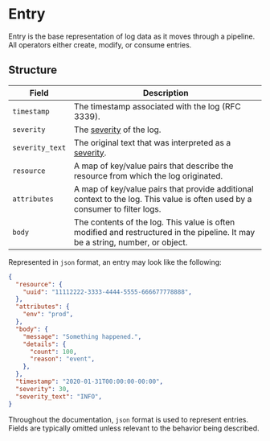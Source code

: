 # Entry

Entry is the base representation of log data as it moves through a pipeline. All operators either create, modify, or consume entries.

## Structure
| Field            | Description |
| ---              | ---         |
| `timestamp`      | The timestamp associated with the log (RFC 3339). |
| `severity`       | The [severity](../types/field.md) of the log. |
| `severity_text`  | The original text that was interpreted as a [severity](../types/field.md). |
| `resource`       | A map of key/value pairs that describe the resource from which the log originated. |
| `attributes`     | A map of key/value pairs that provide additional context to the log. This value is often used by a consumer to filter logs. |
| `body`           | The contents of the log. This value is often modified and restructured in the pipeline. It may be a string, number, or object. |


Represented in `json` format, an entry may look like the following:

```json
{
  "resource": {
    "uuid": "11112222-3333-4444-5555-666677778888",
  },
  "attributes": {
    "env": "prod",
  },
  "body": {
    "message": "Something happened.",
    "details": {
      "count": 100,
      "reason": "event",
    },
  },
  "timestamp": "2020-01-31T00:00:00-00:00",
  "severity": 30,
  "severity_text": "INFO",
}
```

Throughout the documentation, `json` format is used to represent entries. Fields are typically omitted unless relevant to the behavior being described.
